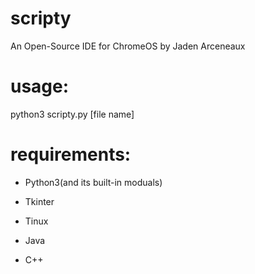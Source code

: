 # scripty
An Open-Source IDE for ChromeOS by Jaden Arceneaux

# usage:

  python3 scripty.py [file name]



# requirements:

  - Python3(and its built-in moduals)
  
  - Tkinter
  
  - Tinux
  
  - Java
  
  - C++

